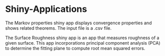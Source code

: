# Shiny-Applications

The Markov properties shiny app displays convergence properties and shows related theorems. The input file is a .csv file.

The Surface Roughness shiny app is an app that measures roughness of a given surface. This app incorporations principal component analysis (PCA) to determine the fitting plane to compute root mean squared errors.
